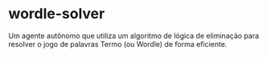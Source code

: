 # wordle-solver
Um agente autônomo que utiliza um algoritmo de lógica de eliminação para resolver o jogo de palavras Termo (ou Wordle) de forma eficiente.
